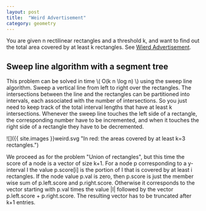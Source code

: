 ```yaml
---
layout: post
title:  "Weird Advertisement"
category: geometry
---
```


You are given n rectilinear rectangles and a threshold k, and want to find out the total area covered by at least k rectangles.
See [Wierd Advertisement](https://uva.onlinejudge.org/index.php?option=com_onlinejudge&Itemid=8&category=25&page=show_problem&problem=3134).


## Sweep line algorithm with a segment tree

This problem can be solved in time \\( O(k n \log n) \\) using the sweep line algorithm.
Sweep a vertical line from left to right over the rectangles. The intersections between the line and the rectangles can be partitioned into intervals, each associated with the number of intersections.  So you just need to keep track of the total interval lengths that have at least k intersections.  Whenever the sweep line touches the left side of a rectangle, the corresponding number have to be incremented, and when it touches the right side of a rectangle they have to be decremented.

![]({{ site.images }}weird.svg "In red: the areas covered by at least k=3 rectangles.")

We proceed as for the problem "Union of rectangles", but this time the score of a node is a vector of size k+1.  For a node p corresponding to a y-interval I the value p.score[i] is the portion of I that is covered by at least i rectangles.  If the node value p.val is zero, then p.score is just the member wise sum of p.left.score and p.right.score.  Otherwise it corresponds to the vector starting with p.val times the value \|I\| followed by the vector p.left.score + p.right.score.  The resulting vector has to be truncated after k+1 entries.
